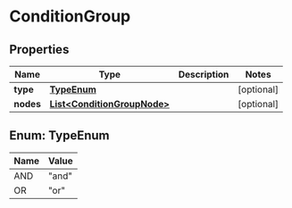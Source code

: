 
# ConditionGroup

## Properties
Name | Type | Description | Notes
------------ | ------------- | ------------- | -------------
**type** | [**TypeEnum**](#TypeEnum) |  |  [optional]
**nodes** | [**List&lt;ConditionGroupNode&gt;**](ConditionGroupNode.md) |  |  [optional]


<a name="TypeEnum"></a>
## Enum: TypeEnum
Name | Value
---- | -----
AND | &quot;and&quot;
OR | &quot;or&quot;



